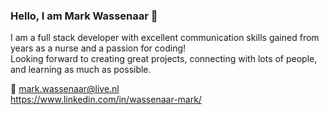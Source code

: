 

### Hello, I am Mark Wassenaar 👋<br>

I am a full stack developer with excellent communication skills gained from years as a nurse and a passion for coding! <br>
Looking forward to creating great projects, connecting with lots of people, and learning as much as possible.<br>


📧 mark.wassenaar@live.nl <br>
https://www.linkedin.com/in/wassenaar-mark/ <br>
